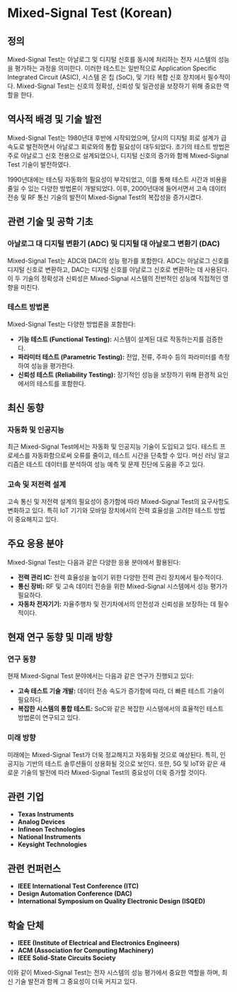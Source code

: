 # Mixed-Signal Test (Korean)

## 정의

Mixed-Signal Test는 아날로그 및 디지털 신호를 동시에 처리하는 전자 시스템의 성능을 평가하는 과정을 의미한다. 이러한 테스트는 일반적으로 Application Specific Integrated Circuit (ASIC), 시스템 온 칩 (SoC), 및 기타 복합 신호 장치에서 필수적이다. Mixed-Signal Test는 신호의 정확성, 신뢰성 및 일관성을 보장하기 위해 중요한 역할을 한다.

## 역사적 배경 및 기술 발전

Mixed-Signal Test는 1980년대 후반에 시작되었으며, 당시의 디지털 회로 설계가 급속도로 발전하면서 아날로그 회로와의 통합 필요성이 대두되었다. 초기의 테스트 방법은 주로 아날로그 신호 전용으로 설계되었으나, 디지털 신호의 증가와 함께 Mixed-Signal Test 기술이 발전하였다.

1990년대에는 테스팅 자동화의 필요성이 부각되었고, 이를 통해 테스트 시간과 비용을 줄일 수 있는 다양한 방법론이 개발되었다. 이후, 2000년대에 들어서면서 고속 데이터 전송 및 RF 통신 기술의 발전이 Mixed-Signal Test의 복잡성을 증가시켰다.

## 관련 기술 및 공학 기초

### 아날로그 대 디지털 변환기 (ADC) 및 디지털 대 아날로그 변환기 (DAC)

Mixed-Signal Test는 ADC와 DAC의 성능 평가를 포함한다. ADC는 아날로그 신호를 디지털 신호로 변환하고, DAC는 디지털 신호를 아날로그 신호로 변환하는 데 사용된다. 이 두 기술의 정확성과 신뢰성은 Mixed-Signal 시스템의 전반적인 성능에 직접적인 영향을 미친다.

### 테스트 방법론

Mixed-Signal Test는 다양한 방법론을 포함한다:

- **기능 테스트 (Functional Testing):** 시스템이 설계된 대로 작동하는지를 검증한다.
- **파라미터 테스트 (Parametric Testing):** 전압, 전류, 주파수 등의 파라미터를 측정하여 성능을 평가한다.
- **신뢰성 테스트 (Reliability Testing):** 장기적인 성능을 보장하기 위해 환경적 요인에서의 테스트를 포함한다.

## 최신 동향

### 자동화 및 인공지능

최근 Mixed-Signal Test에서는 자동화 및 인공지능 기술이 도입되고 있다. 테스트 프로세스를 자동화함으로써 오류를 줄이고, 테스트 시간을 단축할 수 있다. 머신 러닝 알고리즘은 테스트 데이터를 분석하여 성능 예측 및 문제 진단에 도움을 주고 있다.

### 고속 및 저전력 설계

고속 통신 및 저전력 설계의 필요성이 증가함에 따라 Mixed-Signal Test의 요구사항도 변화하고 있다. 특히 IoT 기기와 모바일 장치에서의 전력 효율성을 고려한 테스트 방법이 중요해지고 있다.

## 주요 응용 분야

Mixed-Signal Test는 다음과 같은 다양한 응용 분야에서 활용된다:

- **전력 관리 IC:** 전력 효율성을 높이기 위한 다양한 전력 관리 장치에서 필수적이다.
- **통신 장비:** RF 및 고속 데이터 전송을 위한 Mixed-Signal 시스템에서 성능 평가가 필요하다.
- **자동차 전자기기:** 자율주행차 및 전기차에서의 안전성과 신뢰성을 보장하는 데 필수적이다.

## 현재 연구 동향 및 미래 방향

### 연구 동향

현재 Mixed-Signal Test 분야에서는 다음과 같은 연구가 진행되고 있다:

- **고속 테스트 기술 개발:** 데이터 전송 속도가 증가함에 따라, 더 빠른 테스트 기술이 필요하다.
- **복잡한 시스템의 통합 테스트:** SoC와 같은 복잡한 시스템에서의 효율적인 테스트 방법론이 연구되고 있다.

### 미래 방향

미래에는 Mixed-Signal Test가 더욱 정교해지고 자동화될 것으로 예상된다. 특히, 인공지능 기반의 테스트 솔루션들이 상용화될 것으로 보인다. 또한, 5G 및 IoT와 같은 새로운 기술의 발전에 따라 Mixed-Signal Test의 중요성이 더욱 증가할 것이다.

## 관련 기업

- **Texas Instruments**
- **Analog Devices**
- **Infineon Technologies**
- **National Instruments**
- **Keysight Technologies**

## 관련 컨퍼런스

- **IEEE International Test Conference (ITC)**
- **Design Automation Conference (DAC)**
- **International Symposium on Quality Electronic Design (ISQED)**

## 학술 단체

- **IEEE (Institute of Electrical and Electronics Engineers)**
- **ACM (Association for Computing Machinery)**
- **IEEE Solid-State Circuits Society**

이와 같이 Mixed-Signal Test는 전자 시스템의 성능 평가에서 중요한 역할을 하며, 최신 기술 발전과 함께 그 중요성이 더욱 커지고 있다.